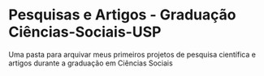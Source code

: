 # Pesquisas e Artigos - Graduação Ciências-Sociais-USP
Uma pasta para arquivar meus primeiros projetos de pesquisa científica e artigos durante a graduação em Ciências Sociais
